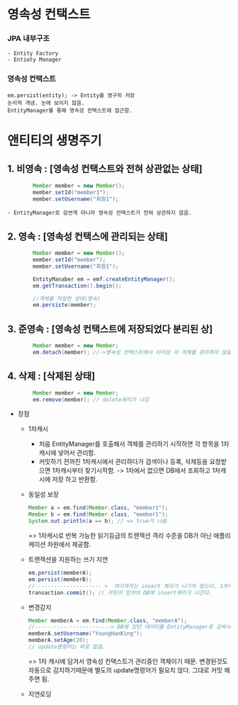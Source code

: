 # 영속성 컨택스트

### JPA 내부구조
    - Entity Factory
    - Entioty Manager

### 영속성 컨택스트
    em.persist(entity); -> Entity를 영구히 저장
    논리적 개념. 눈에 보이지 않음.
    EntityManager를 통해 영속성 컨택스트에 접근함.


# 앤티티의 생명주기
## 1. 비영속 : [영속성 컨택스트와 전혀 상관없는 상태]
```java
        Member member = new Member();
        member.setId("member1");
        member.setUsername("회원1");
  ```      
    - EntityManager로 감싼게 아니라 영속성 컨택스트가 전혀 상관하지 않음.

## 2. 영속 : [영속성 컨택스에 관리되는 상태]
```java
        Member member = new Member();
        member.setId("member");
        member.setUsername("회원1");

        EntityManaber em = emf.createEntityManager();
        em.getTransaction().begin();

        //객체를 저장한 상태(영속)
        em.persiste(member);
```
## 3. 준영속 : [영속성 컨택스트에 저장되었다 분리된 상]
```java
        Member member = new Member;
        em.detach(member); //->영속성 컨택스트에서 더이상 이 객체를 관리하지 않음.
```
## 4. 삭제 : [삭제된 상태]
```java
        Member member = new Member;
        em.remove(member); // delete쿼리가 나감
```

* 장점 
    * 1차캐시
      * 처음 EntityManager를 호출해서 객체를 관리하기 시작하면  각 항목을 1차캐시에 넣어서 관리함.
      * 커밋하기 전까진 1차캐시에서 관리하다가 검색이나 등록, 삭제등을 요청받으면 1차캐시부터 찾기시작함.
       -> 1차에서 없으면 DB에서 조회하고 1차캐시에 저장 하고 반환함.
    
    * 동일성 보장
        ```java
        Member a = em.find(Member.class, "member1");
        Member b = em.find(Member.class, "member1");
        System.out.println(a == b); // => true가 나옴.
        ```    
        => 1차캐시로 반복 가능한 읽기등급의 트랜잭션 격리 수준을 DB가 아닌 애플리케이션 차원에서 제공함.   
  * 트랜잭션을 지원하는 쓰기 지연
    ```java  
    em.persist(memberA);
    em.persist(memberB);
    //--------------------- >  여기까지는 insert 쿼리가 나기지 않는다. 1차캐시에 저장까지만 함.
    transaction.commit(); // 커밋이 있어야 DB에 insert쿼리가 나간다.
    ``` 
  * 변경감지
      ```java
      Member memberA = em.find(Member.class, "memberA");
      //------------------------> DB에 있던 데이터를 EntityManager로 감싸서 불러와서 setter로 수정을 했는데
      memberA.setUsername("YoungHanKing");
      memberA.setAge(20);
      // update명령어는 따로 없음.    
    ```
    => 1차 캐시에 담겨서 영속성 컨택스트가 관리중인 객체이기 때문. 변경된것도 자동으로 감지하기때문에 별도의 update명령어가 필요치 않다. 그대로 커밋 해주면 됨.
  
  * 지연로딩

  
        

    



